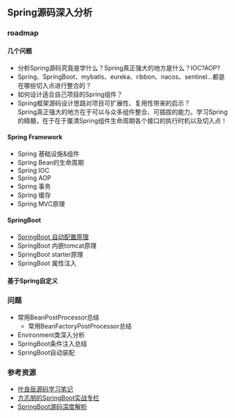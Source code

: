 ## Spring源码深入分析

### roadmap

#### 几个问题

- 分析Spring源码究竟是学什么？Spring真正强大的地方是什么？IOC?AOP?
- Spring、SpringBoot、mybatis、eureka、ribbon、nacos、sentinel...都是在哪些切入点进行整合的？
- 如何设计适合自己项目的Spring组件？
- Spring框架源码设计思路对项目可扩展性、复用性带来的启示？
  <br>
  Spring真正强大的地方在于可以与众多组件整合、可插拔的能力。学习Spring的精髓，在于在于厘清Spring组件生命周期各个接口的执行时机以及切入点！

#### Spring Framework

- Spring 基础设施&组件
- Spring Bean的生命周期
- Spring IOC
- Spring AOP
- Spring 事务
- Spring 缓存
- Spring MVC原理

#### SpringBoot

- [SpringBoot 自动配置原理](/docs/markdown/articles/Spring自动配置原理.md)
- SpringBoot 内嵌tomcat原理
- SpringBoot starter原理
- SpringBoot 属性注入

#### 基于Spring自定义

### 问题

- 常用BeanPostProcessor总结
    - 常用BeanFactoryPostProcessor总结
- Environment类深入分析
- SpringBoot条件注入总结
- SpringBoot自动装配

### 参考资源

- [叶良辰源码学习笔记](https://yangzhiwen911.github.io/zh/spring/#1-%E4%B8%BA%E4%BB%80%E4%B9%88%E8%A6%81%E5%AD%A6spring-%E6%BA%90%E7%A0%81)
- [方志朋的SpringBoot实战专栏](https://blog.csdn.net/forezp/category_9268735.html?spm=1001.2014.3001.5482)
- [SpringBoot源码深度解析](https://blog.csdn.net/qq_34341457/category_9619395.html?spm=1001.2014.3001.5482)